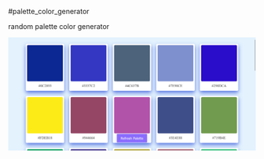#palette_color_generator

random palette color generator

![Alt text](Random_Palette_Color_Generator.png)